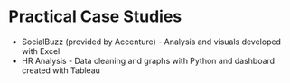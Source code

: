 # Practical Case Studies

* SocialBuzz (provided by Accenture) - Analysis and visuals developed with Excel
* HR Analysis - Data cleaning and graphs with Python and dashboard created with Tableau
